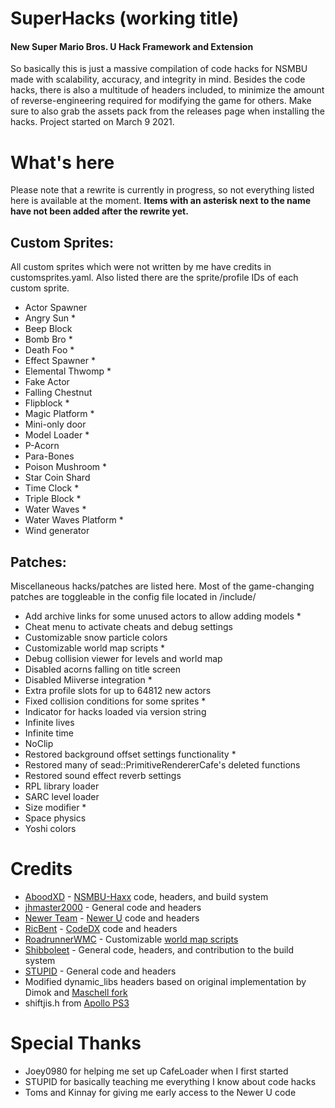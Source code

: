 # SuperHacks (working title)

#### New Super Mario Bros. U Hack Framework and Extension 
So basically this is just a massive compilation of code hacks for NSMBU made with scalability, accuracy, and integrity in mind. Besides the code hacks, there is also a multitude of headers included, to minimize the amount of reverse-engineering required for modifying the game for others. Make sure to also grab the assets pack from the releases page when installing the hacks.
Project started on March 9 2021.

# What's here
Please note that a rewrite is currently in progress, so not everything listed here is available at the moment. **Items with an asterisk next to the name have not been added after the rewrite yet.**

## Custom Sprites:
All custom sprites which were not written by me have credits in customsprites.yaml. Also listed there are the sprite/profile IDs of each custom sprite.

* Actor Spawner
* Angry Sun *
* Beep Block
* Bomb Bro *
* Death Foo *
* Effect Spawner *
* Elemental Thwomp *
* Fake Actor
* Falling Chestnut
* Flipblock *
* Magic Platform *
* Mini-only door
* Model Loader *
* P-Acorn
* Para-Bones
* Poison Mushroom *
* Star Coin Shard
* Time Clock *
* Triple Block *
* Water Waves *
* Water Waves Platform *
* Wind generator

## Patches:
Miscellaneous hacks/patches are listed here. Most of the game-changing patches are toggleable in the config file located in /include/
* Add archive links for some unused actors to allow adding models *
* Cheat menu to activate cheats and debug settings
* Customizable snow particle colors
* Customizable world map scripts *
* Debug collision viewer for levels and world map
* Disabled acorns falling on title screen
* Disabled Miiverse integration *
* Extra profile slots for up to 64812 new actors
* Fixed collision conditions for some sprites *
* Indicator for hacks loaded via version string
* Infinite lives
* Infinite time
* NoClip
* Restored background offset settings functionality *
* Restored many of sead::PrimitiveRendererCafe's deleted functions
* Restored sound effect reverb settings
* RPL library loader
* SARC level loader
* Size modifier *
* Space physics
* Yoshi colors

# Credits
* [AboodXD](https://github.com/aboood40091) - [NSMBU-Haxx](https://github.com/aboood40091/NSMBU-haxx) code, headers, and build system
* [jhmaster2000](https://github.com/jhmaster2000) - General code and headers
* [Newer Team](https://github.com/Newer-Team) - [Newer U](https://github.com/Newer-Team/NewerSMBU) code and headers
* [RicBent](https://github.com/RicBent) - [CodeDX](https://github.com/RicBent/codedx) code and headers
* [RoadrunnerWMC](https://github.com/RoadrunnerWMC) - Customizable [world map scripts](https://github.com/RoadrunnerWMC/Cobra)
* [Shibboleet](https://github.com/shibbo) - General code, headers, and contribution to the build system
* [STUPID](https://github.com/stupidestmodder) - General code and headers
* Modified dynamic_libs headers based on original implementation by Dimok and [Maschell fork](https://github.com/Maschell/dynamic_libs)
* shiftjis.h from [Apollo PS3](https://github.com/bucanero/apollo-ps3/blob/master/include/shiftjis.h)

# Special Thanks
* Joey0980 for helping me set up CafeLoader when I first started
* STUPID for basically teaching me everything I know about code hacks
* Toms and Kinnay for giving me early access to the Newer U code
